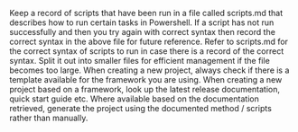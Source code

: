 Keep a record of scripts that have been run in a file called scripts.md that describes how to run certain tasks in Powershell.
If a script has not run successfully and then you try again with correct syntax then record the correct syntax in the above file for future reference.
Refer to scripts.md for the correct syntax of scripts to run in case there is a record of the correct syntax.
Split it out into smaller files for efficient management if the file becomes too large.
When creating a new project, always check if there is a template available for the framework you are using.
When creating a new project based on a framework, look up the latest release documentation, quick start guide etc.
Where available based on the documentation retrieved, generate the project using the documented method / scripts rather than manually.